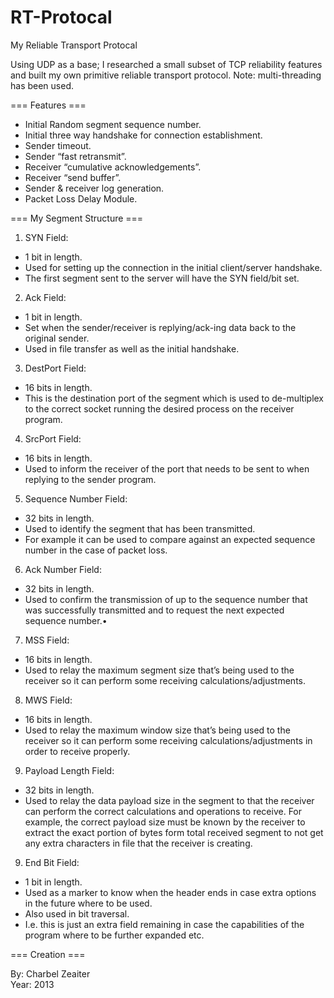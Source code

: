 RT-Protocal
===========

My Reliable Transport Protocal

Using UDP as a base; I researched a small subset of TCP reliability features and built
my own primitive reliable transport protocol. Note: multi-threading has been used.  

=== Features ===  

- Initial Random segment sequence number.
- Initial three way handshake for connection establishment.
- Sender timeout.
- Sender “fast retransmit”.
- Receiver “cumulative acknowledgements”.
- Receiver “send buffer”.
- Sender & receiver log generation.
- Packet Loss Delay Module.


=== My Segment Structure ===

1. SYN Field:
- 1 bit in length.
- Used for setting up the connection in the initial client/server handshake.
- The first segment sent to the server will have the SYN field/bit set.
2. Ack Field:
- 1 bit in length.
- Set when the sender/receiver is replying/ack-ing data back to the original sender.
- Used in file transfer as well as the initial handshake.
3. DestPort Field:
- 16 bits in length.
- This is the destination port of the segment which is used to de-multiplex to the correct socket running the desired process on the receiver program.
4. SrcPort Field:
- 16 bits in length.
- Used to inform the receiver of the port that needs to be sent to when replying to the sender program.
5. Sequence Number Field:
- 32 bits in length.
- Used to identify the segment that has been transmitted.
- For example it can be used to compare against an expected sequence number in the case of packet loss.
6. Ack Number Field:
- 32 bits in length.
- Used to confirm the transmission of up to the sequence number that was successfully transmitted and to request the next expected sequence number.•
7. MSS Field:
- 16 bits in length.
- Used to relay the maximum segment size that’s being used to the receiver so it can perform some receiving calculations/adjustments.
8. MWS Field:
- 16 bits in length.
- Used to relay the maximum window size that’s being used to the receiver so it can perform some receiving calculations/adjustments in order to receive properly.
9. Payload Length Field:
- 32 bits in length.
- Used to relay the data payload size in the segment to that the receiver can perform the correct calculations and operations to receive. For example, the correct payload size must be known by the receiver to extract the exact portion of bytes form total received segment to not get any extra characters in file that the receiver is creating.
9. End Bit Field:
- 1 bit in length.
- Used as a marker to know when the header ends in case extra options in the future where to be used.
- Also used in bit traversal.
- I.e. this is just an extra field remaining in case the capabilities of the program where to be further expanded etc.


=== Creation ===  

By: Charbel Zeaiter  
Year: 2013  

